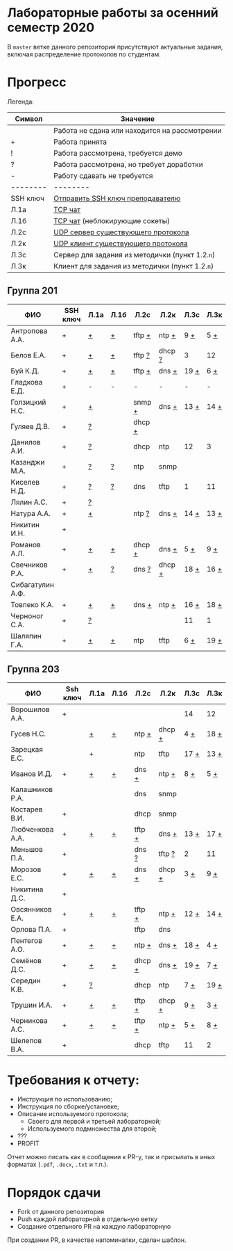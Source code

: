 # Лабораторные работы за осенний семестр 2020

В `master` ветке данного репозитория присутствуют актуальные задания, включая 
распределение протоколов по студентам.

# Прогресс

Легенда:

| Символ   | Значение                                                                                   |
| --       | --                                                                                         |
|          | Работа не сдана или находится на рассмотрении                                              |
| +        | Работа принята                                                                             |
| !        | Работа рассмотрена, требуется демо                                                         |
| ?        | Работа рассмотрена, но требует доработки                                                   |
| -        | Работу сдавать не требуется                                                                |
| -------- | --------                                                                                   |
| SSH ключ | [Отправить SSH ключ преподавателю](https://insysnw.github.io/labs/900-ssh-keygen/)         |
| Л.1a     | [TCP чат](https://insysnw.github.io/labs/01-tcp-chat/)                                     |
| Л.1б     | [TCP чат](https://insysnw.github.io/labs/01-tcp-chat/) (неблокирующие сокеты)              |
| Л.2c     | [UDP сервер существующего протокола](https://insysnw.github.io/labs/02-udp-real-protocol/) |
| Л.2к     | [UDP клиент существующего протокола](https://insysnw.github.io/labs/02-udp-real-protocol/) |
| Л.3с     | Сервер для задания из методички (пункт 1.2.`n`)                                            |
| Л.3к     | Клиент для задания из методички (пункт 1.2.`n`)                                            |

## Группа 201

| ФИО              | SSH ключ | Л.1a               | Л.1б               | Л.2c                    | Л.2к                    | Л.3с                  | Л.3к                  |
| --               | --       | --                 | --                 | --                      | --                      | --                    | --                    |
| Антропова А.А.   | +        | [+](../../pull/21) | [+](../../pull/64) | tftp [+](../../pull/69) | ntp [+](../../pull/70)  | 9 [+](../../pull/76)  | 5 [+](../../pull/89)  |
| Белов Е.А.       | +        | [+](../../pull/10) | [+](../../pull/65) | tftp [?](../../pull/34) | dhcp [?](../../pull/43) | 3                     | 12                    |
| Буй К.Д.         | +        | [+](../../pull/12) | [+](../../pull/12) | tftp [+](../../pull/18) | dns [+](../../pull/18)  | 19 [+](../../pull/91) | 6 [+](../../pull/91)  |
| Гладкова Е.Д.    | +        | -                  | -                  | -                       | -                       | -                     | -                     |
| Голзицкий Н.С.   | +        | [+](../../pull/46) |                    | snmp [+](../../pull/63) | dns [+](../../pull/63)  | 13 [+](../../pull/85) | 14 [+](../../pull/85) |
| Гуляев Д.В.      | +        | [?](../../pull/50) |                    | dhcp [+](../../pull/95) |                         |                       |                       |
| Данилов А.И.     | +        | [?](../../pull/8)  |                    | dhcp                    | ntp                     | 12                    | 3                     |
| Казанджи М.А.    | +        | [?](../../pull/7)  | [?](../../pull/7)  | ntp                     | snmp                    |                       |                       |
| Киселев Н.Д.     | +        | [?](../../pull/97) | [?](../../pull/97) | dns                     | tftp                    | 1                     | 11                    |
| Лялин А.С.       | +        | [?](../../pull/80) |                    |                         |                         |                       |                       |
| Натура А.А.      | +        | [+](../../pull/17) |                    | ntp [?](../../pull/29)  | dns [+](../../pull/29)  | 14 [+](../../pull/83) | 13 [+](../../pull/83) |
| Никитин И.Н.     | +        |                    |                    |                         |                         |                       |                       |
| Романов А.Л.     | +        | [+](../../pull/66) | [+](../../pull/66) | dhcp [+](../../pull/68) | dns [+](../../pull/67)  | 5 [+](../../pull/89)  | 9 [+](../../pull/76)  |
| Свечников Р.А.   | +        | [+](../../pull/6)  | [?](../../pull/94) | dns [?](../../pull/93)  | dhcp [+](../../pull/93) | 18 [+](../../pull/62) | 16 [+](../../pull/62) |
| Сибагатулин А.Ф. |          |                    |                    |                         |                         |                       |                       |
| Товпеко К.А.     | +        | [+](../../pull/2)  | [+](../../pull/2)  | dns [+](../../pull/3)   | ntp [+](../../pull/3)   | 16 [+](../../pull/61) | 18 [+](../../pull/61) |
| Черноног С.А.    | +        | [?](../../pull/92) |                    |                         |                         | 11                    | 1                     |
| Шаляпин Г.А.     | +        | [+](../../pull/37) | [+](../../pull/37) | ntp                     | tftp                    | 6 [+](../../pull/91)  | 19 [+](../../pull/91) |

## Группа 203

| ФИО             | Ssh ключ | Л.1a               | Л.1б                | Л.2с                    | Л.2к                    | Л.3с                   | Л.3к                   |
| --              | --       | --                 | --                  | --                      | --                      | --                     | --                     |
| Ворошилов А.А.  | +        |                    |                     |                         |                         | 14                     | 12                     |
| Гусев Н.С.      |          | [+](../../pull/33) | [+](../../pull/103) | ntp [+](../../pull/84)  | dhcp [+](../../pull/88) | 4 [+](../../pull/77)   | 18 [+](../../pull/75)  |
| Зарецкая Е.С.   |          | +                  |                     | ntp                     | tftp                    | 17 [+](../../pull/59)  | 13 [+](../../pull/57)  |
| Иванов И.Д.     | +        | [+](../../pull/48) | [+](../../pull/13)  | dns [+](../../pull/35)  | ntp [+](../../pull/26)  | 8 [+](../../pull/55)   | 5 [+](../../pull/51)   |
| Калашников Р.А. |          |                    |                     | dns                     | snmp                    |                        |                        |
| Костарев В.И.   | +        |                    |                     | dhcp                    | snmp                    |                        |                        |
| Любченкова А.А. | +        | [+](../../pull/15) | [+](../../pull/39)  | tftp [+](../../pull/23) | dns [+](../../pull/19)  | 13 [+](../../pull/53)  | 17 [+](../../pull/58)  |
| Меньшов П.А.    | +        |                    |                     | dns [?](../../pull/20)  | tftp [?](../../pull/24) | 2                      | 11                     |
| Морозов Е.С.    | +        | [+](../../pull/73) | [+](../../pull/74)  | dns [+](../../pull/104) | dhcp [+](../../pull/99) | 3 [+](../../pull/82)   | 9 [+](../../pull/)     |
| Никитина Д.С.   | +        |                    |                     |                         |                         |                        |                        |
| Овсянников Е.А. | +        | [+](../../pull/11) | [+](../../pull/16)  | tftp [+](../../pull/44) | ntp [+](../../pull/45)  | 12 [+](../../pull/60)  | 14 [+](../../pull/54)  |
| Орлова П.А.     | +        |                    |                     | tftp                    | dns                     |                        |                        |
| Пентегов А.О.   | +        | [+](../../pull/30) | [+](../../pull/31)  | ntp [+](../../pull/102) | dns [+](../../pull/102) | 18 [+](../../pull/78)  | 4 [+](../../pull/78)   |
| Семёнов Д.С.    | +        | [+](../../pull/4)  | [+](../../pull/42)  | dhcp [+](../../pull/32) | dns [+](../../pull/40)  | 19 [+](../../pull/100) | 7 [+](../../pull/101)  |
| Середин К.В.    | +        | [?](../../pull/5)  |                     | dhcp                    | ntp                     | 7 [+](../../pull/101)  | 19 [+](../../pull/100) |
| Трушин И.А.     | +        | [+](../../pull/49) | [+](../../pull/41)  | tftp [+](../../pull/72) | dhcp [+](../../pull/79) | 9 [+](../../pull/87)   | 3 [+](../../pull/81)   |
| Черникова А.С.  | +        | [+](../../pull/47) | [+](../../pull/14)  | tftp [+](../../pull/22) | ntp [+](../../pull/25)  | 5 [+](../../pull/52)   | 8 [+](../../pull/56)   |
| Шелепов В.А.    | +        |                    |                     | dhcp                    | tftp                    | 11                     | 2                      |

# Требования к отчету:

* Инструкция по использованию;
* Инструкция по сборке/установке;
* Описание используемого протокола;
  * Своего для первой и третьей лабораторной;
  * Используемого подмножества для второй;
* ???
* PROFIT

Отчет можно писать как в сообщении к PR-у, так и присылать в иных 
форматах (`.pdf`, `.docx`, `.txt` и т.п.).

# Порядок сдачи

* Fork от данного репозитория
* Push каждой лабораторной в отдельную ветку
* Создание отдельного PR на каждую лабораторную

При создании PR, в качестве напоминалки, сделан шаблон.
